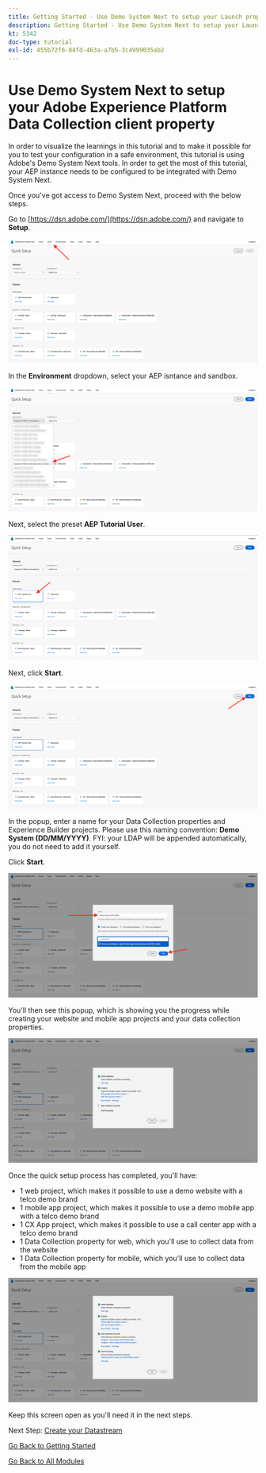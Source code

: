 ```yaml
---
title: Getting Started - Use Demo System Next to setup your Launch property
description: Getting Started - Use Demo System Next to setup your Launch property
kt: 5342
doc-type: tutorial
exl-id: 455b72f6-84fd-463a-a7b5-3c4999035ab2
---
```

# Use Demo System Next to setup your Adobe Experience Platform Data Collection client property

In order to visualize the learnings in this tutorial and to make it possible for you to test your configuration in a safe environment, this tutorial is using Adobe's Demo System Next tools. In order to get the most of this tutorial, your AEP instance needs to be configured to be integrated with Demo System Next. 

Once you've got access to Demo System Next, proceed with the below steps.

Go to [https://dsn.adobe.com/](https://dsn.adobe.com/) and navigate to **Setup**.

![DSN](./images/dsnsetup.png)

In the **Environment** dropdown, select your AEP isntance and sandbox.

![DSN](./images/dsnh1.png)

Next, select the preset **AEP Tutorial User**.

![DSN](./images/dsnhome.png)

Next, click **Start**.

![DSN](./images/dsn2.png)

In the popup, enter a name for your Data Collection properties and Experience Builder projects. Please use this naming convention: **Demo System (DD/MM/YYYY)**. FYI: your LDAP will be appended automatically, you do not need to add it yourself.

Click **Start**.

![DSN](./images/dsn3.png)

You'll then see this popup, which is showing you the progress while creating your website and mobile app projects and your data collection properties.

![DSN](./images/dsn4.png)

Once the quick setup process has completed, you'll have:

- 1 web project, which makes it possible to use a demo website with a telco demo brand
- 1 mobile app project, which makes it possible to use a demo mobile app with a telco demo brand
- 1 CX App project, which makes it possible to use a call center app with a telco demo brand
- 1 Data Collection property for web, which you'll use to collect data from the website
- 1 Data Collection property for mobile, which you'll use to collect data from the mobile app

![DSN](./images/dsn5.png)

Keep this screen open as you'll need it in the next steps.

Next Step: [Create your Datastream](./ex3.md)

[Go Back to Getting Started](./getting-started.md)

[Go Back to All Modules](./../../../overview.md)
